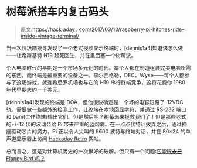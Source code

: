 # 树莓派搭车内复古码头

> 原文:[https://hack aday . com/2017/03/13/raspberry-pi-hitches-ride-inside-vintage-terminal/](https://hackaday.com/2017/03/13/raspberry-pi-hitches-ride-inside-vintage-terminal/)

当一次垃圾箱搜寻发现了一个老式视频显示终端时，[dennis1a4]知道该怎么做——让希斯基特 H19 起死回生，并在里面塞一个树莓派。

个人电脑时代的早期是一个市场多元化的时代。每个人都在制造组装完美电脑所需的东西，而终端是最重要的设备之一。李尔西格勒，DEC，Wyse——每个人都参与了这场游戏。就连希思罗机场也与它的 H19 串行终端竞争，这将花费你 1980 年代早期大约一千美元。

[dennis1a4]发现的终端是 DOA，但他很快确定是一个坏的电容短路了-12VDC 轨。需要做一些额外的检测工作，让终端在本地回显字符，并通过 RS-232 端口和 bam(工作终端)输出它们。但是然后呢？树莓派来拯救我们了！但是那些老式的+/-12 伏的波动会给 Pi 带来严重的蓝烟病。在一点点伏特计拨弄之后，通过插座驱动芯片的魔力，Pi 正以令人尖叫的 9600 波特与终端对话，并在 80×24 的单声道显示器上访问 [Hackaday Retro](http://retro.hackaday.com/) 网站。

总而言之，这是对计算机历史的一次很好的破解。但只有一个问题:[它能玩~~末日~~ Flappy Bird 吗？](http://hackaday.com/2017/03/10/flappy-bird-is-the-new-does-it-run-doom/)